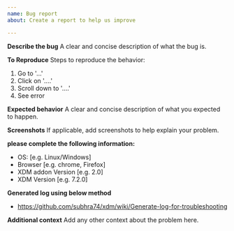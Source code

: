 ```yaml
---
name: Bug report
about: Create a report to help us improve

---
```


**Describe the bug**
A clear and concise description of what the bug is.

**To Reproduce**
Steps to reproduce the behavior:
1. Go to '...'
2. Click on '....'
3. Scroll down to '....'
4. See error

**Expected behavior**
A clear and concise description of what you expected to happen.

**Screenshots**
If applicable, add screenshots to help explain your problem.

**please complete the following information:**
 - OS: [e.g. Linux/Windows]
 - Browser [e.g. chrome, Firefox]
 - XDM addon Version [e.g. 2.0]
 - XDM Version [e.g. 7.2.0]

**Generated log using below method**
 - https://github.com/subhra74/xdm/wiki/Generate-log-for-troubleshooting

**Additional context**
Add any other context about the problem here.

